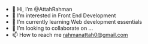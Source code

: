 - 👋 Hi, I’m @AttahRahman
- 👀 I’m interested in Front End Development 
- 🌱 I’m currently learning Web development essentials 
- 💞️ I’m looking to collaborate on ...
- 📫 How to reach me rahmanattah0@gmail.com

<!---
AttahRahman/AttahRahman is a ✨ special ✨ repository because its `README.md` (this file) appears on your GitHub profile.
You can click the Preview link to take a look at your changes.
--->
